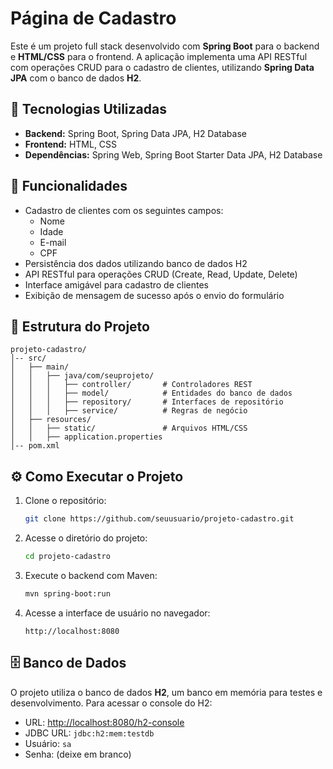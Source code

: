 # Página de Cadastro

Este é um projeto full stack desenvolvido com **Spring Boot** para o backend e **HTML/CSS** para o frontend. A aplicação implementa uma API RESTful com operações CRUD para o cadastro de clientes, utilizando **Spring Data JPA** com o banco de dados **H2**.

## 🚀 Tecnologias Utilizadas

- **Backend:** Spring Boot, Spring Data JPA, H2 Database
- **Frontend:** HTML, CSS
- **Dependências:** Spring Web, Spring Boot Starter Data JPA, H2 Database

## 📌 Funcionalidades

- Cadastro de clientes com os seguintes campos:
  - Nome
  - Idade
  - E-mail
  - CPF
- Persistência dos dados utilizando banco de dados H2
- API RESTful para operações CRUD (Create, Read, Update, Delete)
- Interface amigável para cadastro de clientes
- Exibição de mensagem de sucesso após o envio do formulário

## 📂 Estrutura do Projeto

```
projeto-cadastro/
│-- src/
│   ├── main/
│   │   ├── java/com/seuprojeto/
│   │   │   ├── controller/       # Controladores REST
│   │   │   ├── model/            # Entidades do banco de dados
│   │   │   ├── repository/       # Interfaces de repositório
│   │   │   ├── service/          # Regras de negócio
│   ├── resources/
│   │   ├── static/               # Arquivos HTML/CSS
│   │   ├── application.properties
│-- pom.xml
```

## ⚙️ Como Executar o Projeto

1. Clone o repositório:
   ```sh
   git clone https://github.com/seuusuario/projeto-cadastro.git
   ```
2. Acesse o diretório do projeto:
   ```sh
   cd projeto-cadastro
   ```
3. Execute o backend com Maven:
   ```sh
   mvn spring-boot:run
   ```
4. Acesse a interface de usuário no navegador:
   ```
   http://localhost:8080
   ```

## 🗄️ Banco de Dados

O projeto utiliza o banco de dados **H2**, um banco em memória para testes e desenvolvimento. Para acessar o console do H2:

- URL: [http://localhost:8080/h2-console](http://localhost:8080/h2-console)
- JDBC URL: `jdbc:h2:mem:testdb`
- Usuário: `sa`
- Senha: (deixe em branco)

